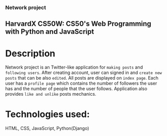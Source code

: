 ### Network project

## HarvardX CS50W: CS50's Web Programming with Python and JavaScript

# Description

Network project is an Twitter-like application for `making posts` and `following users`. After creating account, user can signed in and `create new posts` that can be also `edited`. All posts are displayed on `index page`. Each user has a `profile page` which contains the number of followers the user has and the number of people that the user follows. Application also provides `like and unlike` posts mechanics.

# Technologies used:

HTML, CSS, JavaScript, Python(Django)
